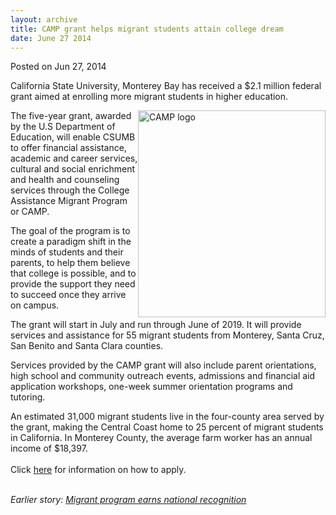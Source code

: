 ```yaml
---
layout: archive
title: CAMP grant helps migrant students attain college dream
date: June 27 2014
---
```





<span class="date">Posted on Jun 27, 2014    </span>
<p>California State University, Monterey Bay has received a $2.1
million federal grant aimed at enrolling more migrant students in
higher education.</p>
<p><img alt="CAMP logo" src="http://news.csumb.edu/sites/default/files/65/attachments/news/images/camp_image_0.jpg" style="width:300px; height:331px; float:right">The five-year
grant, awarded by the U.S Department of Education, will enable
CSUMB to offer financial assistance, academic and career services,
cultural and social enrichment and health and counseling services
through the College Assistance Migrant Program or CAMP.</img></p>
<p>The goal of the program is to create a paradigm shift in the
minds of students and their parents, to help them believe that
college is possible, and to provide the support they need to
succeed once they arrive on campus.</p>
<p>The grant will start in July and run through June of 2019. It
will provide services and assistance for 55 migrant students from
Monterey, Santa Cruz, San Benito and Santa Clara counties.</p>
<p>Services provided by the CAMP grant will also include parent
orientations, high school and community outreach events, admissions
and financial aid application workshops, one-week summer
orientation programs and tutoring.</p>
<p>An estimated 31,000 migrant students live in the four-county
area served by the grant, making the Central Coast home to 25
percent of migrant students in California. In Monterey County, the
average farm worker has an annual income of $18,397.<br>
<br>
Click <a href="http://eosp.csumb.edu/how-apply-1" rel="nofollow">here</a> for information on how to apply.</br></br></p>
<p><em>Earlier story: <a href="../../../2011/jul/28/migrant-program-earns-national-recognition.html" rel="nofollow">Migrant program earns national recognition</a><br>
<br>
&#xA0;</br></br></em></p>





